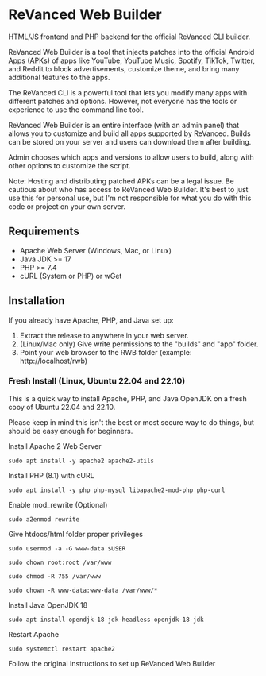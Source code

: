 # ReVanced Web Builder

HTML/JS frontend and PHP backend for the official ReVanced CLI builder.

ReVanced Web Builder is a tool that injects patches into the official Android Apps (APKs) of apps like YouTube, YouTube Music, Spotify, TikTok, Twitter, and Reddit to block advertisements, customize theme, and bring many additional features to the apps.

The ReVanced CLI is a powerful tool that lets you modify many apps with different patches and options. However, not everyone has the tools or experience to use the command line tool.

ReVanced Web Builder is an entire interface (with an admin panel) that allows you to customize and build all apps supported by ReVanced. Builds can be stored on your server and users can download them after building.

Admin chooses which apps and versions to allow users to build, along with other options to customize the script.

Note: Hosting and distributing patched APKs can be a legal issue. Be cautious about who has access to ReVanced Web Builder.
It's best to just use this for personal use, but I'm not responsible for what you do with this code or project on your own server.

## Requirements

- Apache Web Server (Windows, Mac, or Linux)
- Java JDK >= 17
- PHP >= 7.4
- cURL (System or PHP) or wGet

## Installation

If you already have Apache, PHP, and Java set up:

1. Extract the release to anywhere in your web server.
2. (Linux/Mac only) Give write permissions to the "builds" and "app" folder.
3. Point your web browser to the RWB folder (example: http://localhost/rwb)

### Fresh Install (Linux, Ubuntu 22.04 and 22.10)

This is a quick way to install Apache, PHP, and Java OpenJDK on a fresh cooy of Ubuntu 22.04 and 22.10.

Please keep in mind this isn't the best or most secure way to do things, but should be easy enough for beginners.

Install Apache 2 Web Server

`sudo apt install -y apache2 apache2-utils`

Install PHP (8.1) with cURL

`sudo apt install -y php php-mysql libapache2-mod-php php-curl`

Enable mod_rewrite (Optional)

`sudo a2enmod rewrite`

Give htdocs/html folder proper privileges

`sudo usermod -a -G www-data $USER`

`sudo chown root:root /var/www`

`sudo chmod -R 755 /var/www`

`sudo chown -R www-data:www-data /var/www/*`

Install Java OpenJDK 18

`sudo apt install opendjk-18-jdk-headless openjdk-18-jdk`

Restart Apache

`sudo systemctl restart apache2`

Follow the original Instructions to set up ReVanced Web Builder
